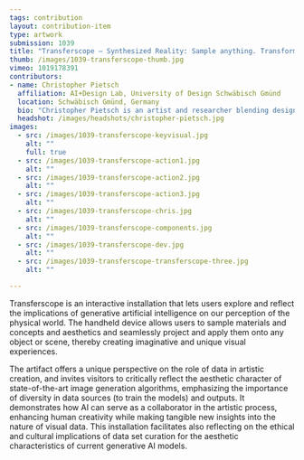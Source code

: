 ```yaml
---
tags: contribution
layout: contribution-item
type: artwork
submission: 1039
title: "Transferscope — Synthesized Reality: Sample anything. Transform everything."
thumb: /images/1039-transferscope-thumb.jpg
vimeo: 1019178391
contributors: 
- name: Christopher Pietsch
  affiliation: AI+Design Lab, University of Design Schwäbisch Gmünd
  location: Schwäbisch Gmünd, Germany
  bio: "Christopher Pietsch is an artist and researcher blending design, technology, and AI. He creates interactive data visualizations and intuitive interfaces that make complex information accessible. A graduate of the University of Applied Sciences Potsdam, Pietsch is advancing user-centric technology."
  headshot: /images/headshots/christopher-pietsch.jpg
images: 
  - src: /images/1039-transferscope-keyvisual.jpg
    alt: ""
    full: true
  - src: /images/1039-transferscope-action1.jpg
    alt: ""
  - src: /images/1039-transferscope-action2.jpg
    alt: ""
  - src: /images/1039-transferscope-action3.jpg
    alt: ""
  - src: /images/1039-transferscope-chris.jpg
    alt: ""
  - src: /images/1039-transferscope-components.jpg
    alt: ""
  - src: /images/1039-transferscope-dev.jpg
    alt: ""
  - src: /images/1039-transferscope-transferscope-three.jpg
    alt: ""

---
```


Transferscope is an interactive installation that lets users explore and
reflect the implications of generative artificial intelligence on our
perception of the physical world. The handheld device allows users to
sample materials and concepts and aesthetics and seamlessly project and
apply them onto any object or scene, thereby creating imaginative and
unique visual experiences.

The artifact offers a unique perspective on the role of data in artistic
creation, and invites visitors to critically reflect the aesthetic
character of state-of-the-art image generation algorithms, emphasizing
the importance of diversity in data sources (to train the models) and
outputs. It demonstrates how AI can serve as a collaborator in the
artistic process, enhancing human creativity while making tangible new
insights into the nature of visual data. This installation facilitates
also reflecting on the ethical and cultural implications of data set
curation for the aesthetic characteristics of current generative AI
models.
